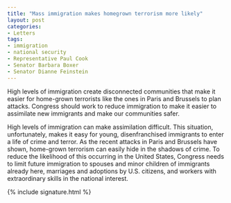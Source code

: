 ```yaml
---
title: "Mass immigration makes homegrown terrorism more likely"
layout: post
categories:
- Letters
tags:
- immigration
- national security
- Representative Paul Cook
- Senator Barbara Boxer
- Senator Dianne Feinstein
---
```


High levels of immigration create disconnected communities that make it easier for home-grown terrorists like the ones in Paris and Brussels to plan attacks. Congress should work to reduce immigration to make it easier to assimilate new immigrants and make our communities safer.

High levels of immigration can make assimilation difficult. This situation, unfortunately, makes it easy for young, disenfranchised immigrants to enter a life of crime and terror. As the recent attacks in Paris and Brussels have shown, home-grown terrorism can easily hide in the shadows of crime. To reduce the likelihood of this occurring in the United States, Congress needs to limit future immigration to spouses and minor children of immigrants already here, marriages and adoptions by U.S. citizens, and workers with extraordinary skills in the national interest.

{% include signature.html %}
